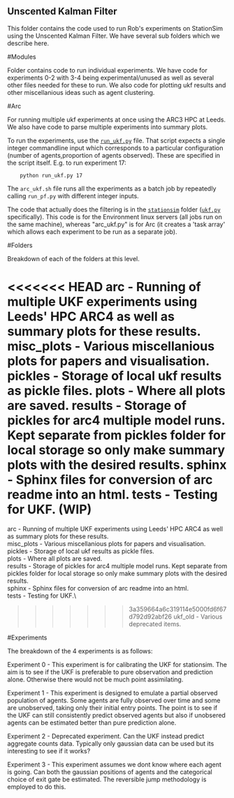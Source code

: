 ## Unscented Kalman Filter

This folder contains the code used to run Rob's experiments on StationSim using the Unscented Kalman Filter. We have several sub folders which we describe here.

#Modules

Folder contains code to run individual experiments. We have code for experiments 0-2 with 3-4 being experimental/unused as well as several other files needed for these to run. We also code for plotting ukf results and other miscellanious ideas such as agent clustering.

#Arc

For running multiple ukf experiments at once using the ARC3 HPC at Leeds. We also have code to parse multiple experiments
into summary plots.

To run the experiments, use the [`run_ukf.py`](./run_pf.py) file. That script expects a single integer commandline input which corresponds to a particular configuration (number of agents,proportion of agents observed). These are specified in the script itself. E.g. to run experiment 17:

```
	python run_ukf.py 17
```

The `arc_ukf.sh` file runs all the experiments as a batch job by repeatedly calling `run_pf.py` with different integer inputs.

The code that actually does the filtering is in the [`stationsim`](../../stationsim) folder ([`ukf.py`](../../stationsim/particle_filter.py) specifically). This code is for the Environment linux servers (all jobs run on the same machine), whereas "arc_ukf.py" is for Arc (it creates a 'task array' which allows each experiment to be run as a separate job).

#Folders

Breakdown of each of the folders at this level.

<<<<<<< HEAD
arc - Running of multiple UKF experiments using Leeds' HPC ARC4 as well as summary plots for these results.
misc_plots - Various miscellanious plots for papers and visualisation.
pickles - Storage of local ukf results as pickle files.
plots - Where all plots are saved.
results - Storage of pickles for arc4 multiple model runs. Kept separate from pickles folder for local storage so only make summary plots with the desired results. 
sphinx - Sphinx files for conversion of arc readme into an html.
tests - Testing for UKF. (WIP)
=======
arc - Running of multiple UKF experiments using Leeds' HPC ARC4 as well as summary plots for these results.\
misc_plots - Various miscellanious plots for papers and visualisation.\
pickles - Storage of local ukf results as pickle files.\
plots - Where all plots are saved.\
results - Storage of pickles for arc4 multiple model runs. Kept separate from pickles folder for local storage so only make summary plots with the desired results. \
sphinx - Sphinx files for conversion of arc readme into an html.\
tests - Testing for UKF.\
>>>>>>> 3a359664a6c319114e5000fd6f67d792d92abf26
ukf_old - Various deprecated items.

#Experiments

The breakdown of the 4 experiments is as follows:

Experiment 0 - This experiment is for calibrating the UKF for stationsim. The aim is to see if the UKF is preferable to pure observation and prediction alone. Otherwise there would not be much point assimilating.

Experiment 1 - This experiment is designed to emulate a partial observed population of agents. Some agents are fully observed over time and some are unobserved, taking only their initial entry points. The point is to see if the UKF can still consistently predict observed agents but also if unobsered agents can be estimated better than pure prediction alone.  

Experiment 2 - Deprecated experiment. Can the UKF instead predict aggregate counts data. Typically only gaussian data can be used but its interesting to see if it works?

Experiment 3 - This experiment assumes we dont know where each agent is going. Can both the gaussian positions of agents and the categorical choice of exit gate be estimated. The reversible jump methodology is employed to do this.


